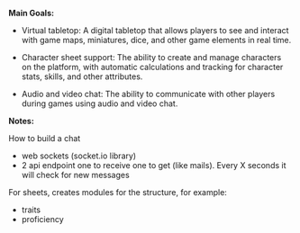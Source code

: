 **Main Goals:**

- Virtual tabletop: A digital tabletop that allows players to see and interact with game maps, miniatures, dice, and other game elements in real time.

- Character sheet support: The ability to create and manage characters on the platform, with automatic calculations and tracking for character stats, skills, and other attributes.

- Audio and video chat: The ability to communicate with other players during games using audio and video chat.

**Notes:**

How to build a chat
- web sockets (socket.io library)
- 2 api endpoint one to receive one to get (like mails). Every X seconds it will check for new messages

For sheets, creates modules for the structure, for example:
- traits
- proficiency
